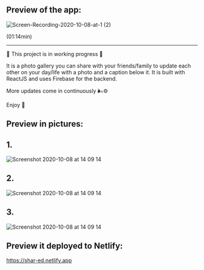 ## Preview of the app: 

![Screen-Recording-2020-10-08-at-1 (2)](https://user-images.githubusercontent.com/35815182/95459117-77c1a300-0973-11eb-9aec-2346135e7a25.gif)

(01:14min)
________________________________________________________________________________________________________________________________________________________

🌱 This project is in working progress 🌱

It is a photo gallery you can share with your friends/family to update each other on your day/life with a photo and a caption below it. 
It is built with ReactJS and uses Firebase for the backend. 

More updates come in continuously 🌬⚙️

Enjoy 🌼 

## Preview in pictures:

## 1.
![Screenshot 2020-10-08 at 14 09 14](https://user-images.githubusercontent.com/35815182/95465926-063a2280-097c-11eb-8c19-d6b6595ef738.png)

## 2.
![Screenshot 2020-10-08 at 14 09 14](https://user-images.githubusercontent.com/35815182/95465996-223dc400-097c-11eb-9367-5ea6e036f7a5.png)

## 3.
![Screenshot 2020-10-08 at 14 09 14](https://user-images.githubusercontent.com/35815182/95466041-2ec21c80-097c-11eb-8095-d74a7fc65c43.png)

## Preview it deployed to Netlify:

https://shar-ed.netlify.app
